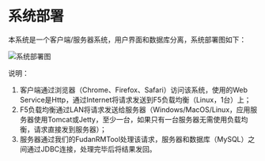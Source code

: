 # 系统部署

本系统是一个客户端/服务器系统，用户界面和数据库分离，系统部署图如下：

![系统部署图](https://gitee.com/freemansonary/markdown-pic-bed/raw/master/Typora/20210605132820.png)

说明：

1. 客户端通过浏览器（Chrome、Firefox、Safari）访问该系统，使用的Web Service是Http，通过Internet将请求发送到F5负载均衡（Linux，1台）上；
2. F5负载均衡通过LAN将请求发送给服务器（Windows/MacOS/Linux，应用服务器使用Tomcat或Jetty，至少一台，如果只有一台服务器无需使用负载均衡，请求直接发到服务器）；
3. 服务器通过我们的FudanRMTool处理该请求，服务器和数据库（MySQL）之间通过JDBC连接，处理完毕后将结果发回。